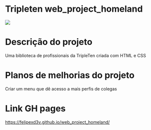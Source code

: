 # Tripleten web_project_homeland

<img src="https://felipexd3v.github.io/web_project_homeland/images/readme-img.png">

# Descrição do projeto

Uma biblioteca de profissionais da TripleTen criada com HTML e CSS

# Planos de melhorias do projeto

Criar um menu que dê acesso a mais perfis de colegas

# Link GH pages

https://felipexd3v.github.io/web_project_homeland/
